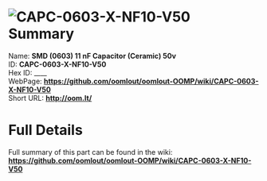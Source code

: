 
![CAPC-0603-X-NF10-V50](https://github.com/oomlout/oomlout-OOMP/blob/master/parts/CAPC-0603-X-NF10-V50/CAPC-0603-X-NF10-V50_420.jpg)   
Summary
=================
  
Name: __SMD (0603) 11 nF Capacitor (Ceramic) 50v__    
ID: __CAPC-0603-X-NF10-V50__   
Hex ID: ____   
WebPage: __https://github.com/oomlout/oomlout-OOMP/wiki/CAPC-0603-X-NF10-V50__   
Short URL: __http://oom.lt/__   

Full Details
==========================
Full summary of this part can be found in the wiki:   
__https://github.com/oomlout/oomlout-OOMP/wiki/CAPC-0603-X-NF10-V50__    

